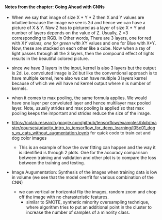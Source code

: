 #### Notes from the chapter: Going Ahead with CNNs
* When we say that image of size X * Y * Z then X and Y values are intuitive because the image we see is 2d and hence we can have a picture of X & Y. Now Z has to pictured as a layer of size X * Y and number of layers depends on the value of Z. Usually, Z =3 corresponding to RGB. In Other words, There are 3 layers, one for red with X*Y values, one for green with X*Y values and one for Blue with X*Y. Now, these are stacked on each other like a cube. Now when a ray of light  passes through all the 3 layers, then the compound effect of lights results in the beautiful colored picture.
* since we have 3 layers in the input, kernel is also 3 layers but the output is 2d. i.e. convoluted image is 2d but like the conventional approach is to have multiple kernel, here also we can have multiple 3 layers kernel because of which we will have nd kernel output where n is number of kernels.
* when it comes to max pooling, the same formula applies. We would have one layer per convoluted layer and hence multilayer max pooled layer. Note, usually strides and max pooling is applied so that max pooling keeps the important and strides reduce the size of the image.
* https://colab.research.google.com/github/tensorflow/examples/blob/master/courses/udacity_intro_to_tensorflow_for_deep_learning/l05c01_dogs_vs_cats_without_augmentation.ipynb for quick code to train cat and dog color images
  * This is an example of how the over fitting can happen and the way it is identified is through 2 plots. One for the accuracy comparison between training and validation and other plot is to compare the loss between the training and testing.

* Image Augumentation: Synthesis of the images when training data is low in volume (we see that the model overfit for various combination of the CNN)
  * we can vertical or horizontal flip the images, random zoom and chop off the image with no charasteristic features.
    * similar to SMOTE, synthetic minority oversampling technique, where algorithm tries to put an additional point in the cluster to increase the number of samples of a minority class.
